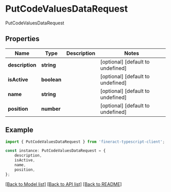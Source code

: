 # PutCodeValuesDataRequest

PutCodeValuesDataRequest

## Properties

Name | Type | Description | Notes
------------ | ------------- | ------------- | -------------
**description** | **string** |  | [optional] [default to undefined]
**isActive** | **boolean** |  | [optional] [default to undefined]
**name** | **string** |  | [optional] [default to undefined]
**position** | **number** |  | [optional] [default to undefined]

## Example

```typescript
import { PutCodeValuesDataRequest } from 'fineract-typescript-client';

const instance: PutCodeValuesDataRequest = {
    description,
    isActive,
    name,
    position,
};
```

[[Back to Model list]](../README.md#documentation-for-models) [[Back to API list]](../README.md#documentation-for-api-endpoints) [[Back to README]](../README.md)

